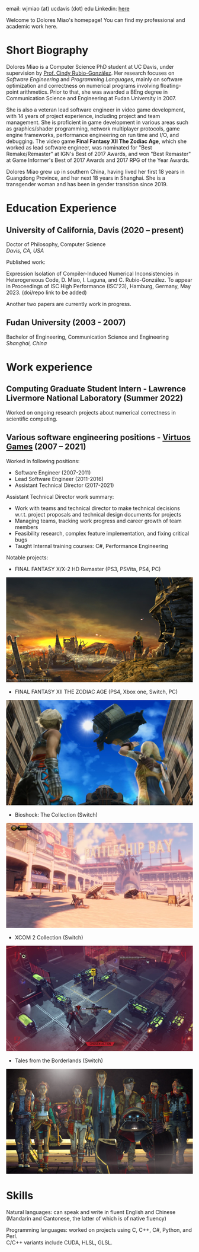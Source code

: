 email: wjmiao (at) ucdavis (dot) edu
Linkedin: [here](https://www.linkedin.com/in/dolores-miao-82b4a061/)

Welcome to Dolores Miao's homepage! You can find my professional and academic work here.

# Short Biography

Dolores Miao is a Computer Science PhD student at UC Davis, under supervision by [Prof. Cindy Rubio-González](https://web.cs.ucdavis.edu/~rubio/). Her research focuses on *Software Engineering* and *Programming Languages*, mainly on software optimization and correctness on numerical programs involving floating-point arithmetics. Prior to that, she was awarded a BEng degree in Communication Science and Engineering at Fudan University in 2007.

She is also a veteran lead software engineer in video game development, with 14 years of project experience, including project and team management. She is proficient in game development in various areas such as graphics/shader programming, network multiplayer protocols, game engine frameworks, performance engineering on run time and I/O, and debugging. The video game **Final Fantasy XII The Zodiac Age**, which she worked as lead software engineer, was nominated for "Best Remake/Remaster" at IGN's Best of 2017 Awards, and won "Best Remaster" at Game Informer's Best of 2017 Awards and 2017 RPG of the Year Awards.

Dolores Miao grew up in southern China, having lived her first 18 years in Guangdong Province, and her next 18 years in Shanghai. She is a transgender woman and has been in gender transition since 2019.

# Education Experience

## University of California, Davis (2020 – present)

Doctor of Philosophy, Computer Science\
_Davis, CA, USA_

Published work:

Expression Isolation of Compiler-Induced Numerical Inconsistencies in Heterogeneous Code, D. Miao, I. Laguna, and C. Rubio-González. To appear in Proceedings of ISC High Performance (ISC'23), Hamburg, Germany, May 2023. (doi/repo link to be added)

Another two papers are currently work in progress.

## Fudan University (2003 - 2007)

Bachelor of Engineering, Communication Science and Engineering\
_Shanghai, China_

# Work experience

## Computing Graduate Student Intern - Lawrence Livermore National Laboratory (Summer 2022)

Worked on ongoing research projects about numerical correctness in scientific computing.

## Various software engineering positions - [Virtuos Games](http://www.virtuosgames.com) (2007 – 2021)

Worked in following positions: 
* Software Engineer (2007-2011) 
* Lead Software Engineer (2011-2016) 
* Assistant Technical Director (2017-2021) 

Assistant Technical Director work summary:	
 
* Work with teams and technical director to make technical decisions w.r.t. project proposals and technical design documents for projects 
* Managing teams, tracking work progress and career growth of team members 
* Feasibility research, complex feature implementation, and fixing critical bugs 
* Taught Internal training courses: C#, Performance Engineering 

Notable projects: 
 
* FINAL FANTASY X/X-2 HD Remaster (PS3, PSVita, PS4, PC)

![Final Fantasy X](ffx.jpg)

* FINAL FANTASY XII THE ZODIAC AGE (PS4, Xbox one, Switch, PC)

![Final Fantasy XII](ffxii.webp)

* Bioshock: The Collection (Switch) 

![Bioshock Infinite](bsi.webp)

* XCOM 2 Collection (Switch) 

![XCOM 2](xcom2.webp)

* Tales from the Borderlands (Switch) 

![Tales from the Borderlands](tob.jpg)

# Skills

Natural languages: can speak and write in fluent English and Chinese (Mandarin and Cantonese, the latter of which is of native fluency)

Programming languages: worked on projects using C, C++, C#, Python, and Perl.\
C/C++ variants include CUDA, HLSL, GLSL.


